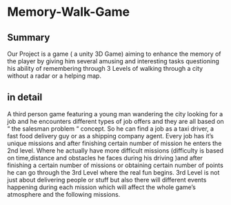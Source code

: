 # Memory-Walk-Game

## Summary
Our Project is a game ( a unity 3D Game) aiming to enhance the
memory of the player by giving
him several amusing and interesting tasks questioning his ability
of remembering through 3 Levels of walking through a city
without a radar or a helping map.

## in detail
A third person game featuring a young man wandering the city
looking for a job and he encounters different types of job offers
and they are all based on “ the salesman problem “ concept.
So he can find a job as a taxi driver, a fast food delivery guy or as
a shipping company agent.
Every job has it’s unique missions and after finishing certain
number of mission he enters the 2nd level.
Where he actually have more difficult missions (difficulty is based
on time,distance and obstacles he faces during his driving )and
after finishing a certain number of missions or obtaining certain
number of points he can go through the 3rd Level where the real
fun begins.
3rd Level is not just about delivering people or stuff but also there
will different events happening during each mission which will
affect the whole game’s atmosphere and the following missions.
